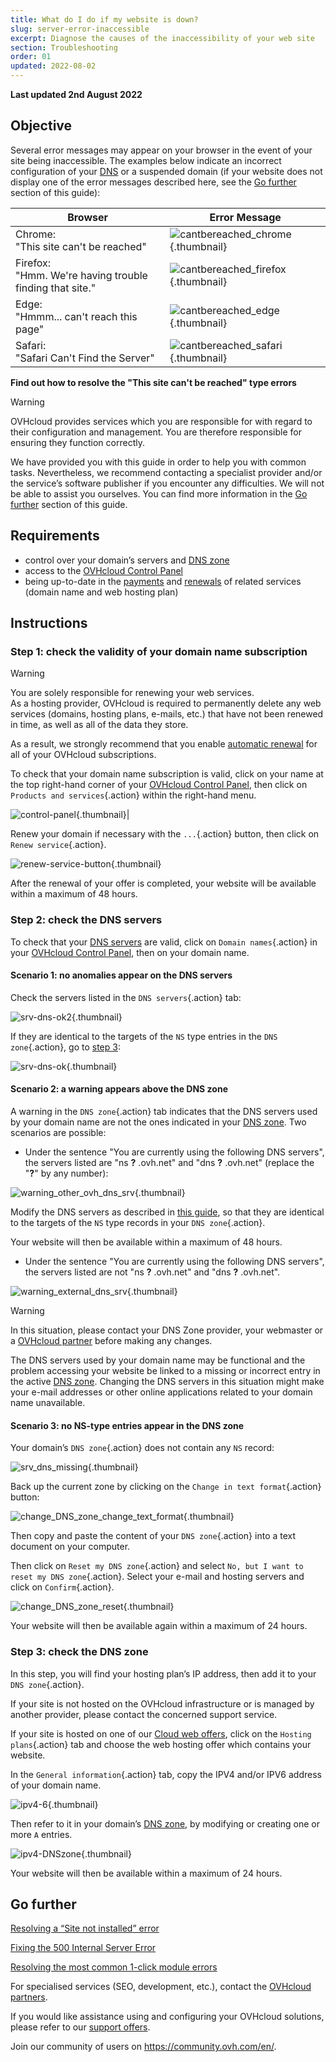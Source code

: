 ```yaml
---
title: What do I do if my website is down?
slug: server-error-inaccessible
excerpt: Diagnose the causes of the inaccessibility of your web site
section: Troubleshooting
order: 01
updated: 2022-08-02
---
```


**Last updated 2nd August 2022**

## Objective

Several error messages may appear on your browser in the event of your site being inaccessible. The examples below indicate an incorrect configuration of your [DNS](../../domains/web_hosting_how_to_edit_my_dns_zone/#understanding-dns) or a suspended domain (if your website does not display one of the error messages described here, see the [Go further](#gofurther) section of this guide):

|Browser|Error Message|
|-|---|
|Chrome:<br>"This site can't be reached"|![cantbereached_chrome](images/cantbereached_chrome.png){.thumbnail}|
|Firefox:<br>"Hmm. We're having trouble finding that site."|![cantbereached_firefox](images/cantbereached_firefox.png){.thumbnail}|
|Edge:<br>"Hmmm... can't reach this page"|![cantbereached_edge](images/cantbereached_edge.png){.thumbnail}|
|Safari:<br>"Safari Can't Find the Server"|![cantbereached_safari](images/cantbereached_safari.png){.thumbnail}|

**Find out how to resolve the "This site can't be reached" type errors**

> [!warning]
>
> OVHcloud provides services which you are responsible for with regard to their configuration and management. You are therefore responsible for ensuring they function correctly.
>
> We have provided you with this guide in order to help you with common tasks. Nevertheless, we recommend contacting a specialist provider and/or the service’s software publisher if you encounter any difficulties. We will not be able to assist you ourselves. You can find more information in the [Go further](#gofurther) section of this guide.
>

## Requirements

- control over your domain’s servers and [DNS zone](../../domains/web_hosting_how_to_edit_my_dns_zone/#understanding-dns)
- access to the [OVHcloud Control Panel](https://www.ovh.com/auth/?action=gotomanager&from=https://www.ovh.ie/&ovhSubsidiary=ie)
- being up-to-date in the [payments](https://docs.ovh.com/ie/en/billing/manage-ovh-bills/#pay-bills) and [renewals](https://docs.ovh.com/ie/en/billing/how-to-use-automatic-renewal-at-ovh/#renewal-management) of related services (domain name and web hosting plan)

## Instructions

### Step 1: check the validity of your domain name subscription

> [!warning]
>
> You are solely responsible for renewing your web services.<br>
> As a hosting provider, OVHcloud is required to permanently delete any web services (domains, hosting plans, e-mails, etc.) that have not been renewed in time, as well as all of the data they store.
>
> As a result, we strongly recommend that you enable [automatic renewal](../../billing/how-to-use-automatic-renewal-at-ovh/#instructions) for all of your OVHcloud subscriptions.
>

To check that your domain name subscription is valid, click on your name at the top right-hand corner of your [OVHcloud Control Panel](https://www.ovh.com/auth/?action=gotomanager&from=https://www.ovh.ie/&ovhSubsidiary=ie), then click on `Products and services`{.action} within the right-hand menu.

![control-panel](images/control-panel.png){.thumbnail}|

Renew your domain if necessary with the `...`{.action} button, then click on `Renew service`{.action}.

![renew-service-button](images/renew-service-button.png){.thumbnail}

After the renewal of your offer is completed, your website will be available within a maximum of 48 hours.

### Step 2: check the DNS servers

To check that your [DNS servers](../../domains/web_hosting_general_information_about_dns_servers/) are valid, click on `Domain names`{.action} in your [OVHcloud Control Panel](https://www.ovh.com/auth/?action=gotomanager&from=https://www.ovh.ie/&ovhSubsidiary=ie), then on your domain name.

#### Scenario 1: no anomalies appear on the DNS servers

Check the servers listed in the `DNS servers`{.action} tab:

![srv-dns-ok2](images/srv-dns-ok2.png){.thumbnail}

If they are identical to the targets of the `NS` type entries in the `DNS zone`{.action}, go to [step 3](#step3):

![srv-dns-ok](images/srv-dns-ok.png){.thumbnail}

#### Scenario 2: a warning appears above the DNS zone

A warning in the `DNS zone`{.action} tab indicates that the DNS servers used by your domain name are not the ones indicated in your [DNS zone](../../domains/web_hosting_how_to_edit_my_dns_zone/#understanding-dns). Two scenarios are possible:

- Under the sentence "You are currently using the following DNS servers", the servers listed are "ns **?** .ovh.net" and "dns **?** .ovh.net" (replace the "**?**" by any number):

![warning_other_ovh_dns_srv](images/warning_other_ovh_dns_srv.png){.thumbnail}

Modify the DNS servers as described in [this guide](../../domains/web_hosting_general_information_about_dns_servers/#modifying-dns-servers), so that they are identical to the targets of the `NS` type records in your `DNS zone`{.action}.

Your website will then be available within a maximum of 48 hours.

- Under the sentence "You are currently using the following DNS servers", the servers listed are not "ns **?** .ovh.net" and "dns **?** .ovh.net".

![warning_external_dns_srv](images/warning_external_dns_srv.png){.thumbnail}

> [!warning]
>
> In this situation, please contact your DNS Zone provider, your webmaster or a [OVHcloud partner](https://partner.ovhcloud.com/en-ie/directory/) before making any changes.
>
> The DNS servers used by your domain name may be functional and the problem accessing your website be linked to a missing or incorrect entry in the active [DNS zone](../../domains/web_hosting_how_to_edit_my_dns_zone/#understanding-dns). Changing the DNS servers in this situation might make your e-mail addresses or other online applications related to your domain name unavailable.
>

#### Scenario 3: no NS-type entries appear in the DNS zone

Your domain’s `DNS zone`{.action} does not contain any `NS` record:

![srv_dns_missing](images/srv_dns_missing.png){.thumbnail}

Back up the current zone by clicking on the `Change in text format`{.action} button:

![change_DNS_zone_change_text_format](images/change_DNS_zone_change_text_format.png){.thumbnail}

Then copy and paste the content of your `DNS zone`{.action} into a text document on your computer.

Then click on `Reset my DNS zone`{.action} and select `No, but I want to reset my DNS zone`{.action}. Select your e-mail and hosting servers and click on `Confirm`{.action}.

![change_DNS_zone_reset](images/change_DNS_zone_reset.png){.thumbnail}

Your website will then be available again within a maximum of 24 hours.

### Step 3: check the DNS zone <a name="step3"></a>

In this step, you will find your hosting plan’s IP address, then add it to your `DNS zone`{.action}.

If your site is not hosted on the OVHcloud infrastructure or is managed by another provider, please contact the concerned support service.

If your site is hosted on one of our [Cloud web offers](https://www.ovhcloud.com/en-ie/web-hosting/), click on the `Hosting plans`{.action} tab and choose the web hosting offer which contains your website.

In the `General information`{.action} tab, copy the IPV4 and/or IPV6 address of your domain name.

![ipv4-6](images/ipv4-6.png){.thumbnail}

Then refer to it in your domain’s [DNS zone](../../domains/web_hosting_how_to_edit_my_dns_zone/#edit-your-domain-names-ovhcloud-dns-zone), by modifying or creating one or more `A` entries.

![ipv4-DNSzone](images/ipv4-DNSzone.png){.thumbnail}

Your website will then be available within a maximum of 24 hours.

## Go further <a name="gofurther"></a>

[Resolving a “Site not installed” error](../web_hosting_error_-_website_not_installed/)

[Fixing the 500 Internal Server Error](../web_hosting_how_to_fix_the_500_internal_server_error/)

[Resolving the most common 1-click module errors](../error-frequently-1-click-modules/)

For specialised services (SEO, development, etc.), contact the [OVHcloud partners](https://partner.ovhcloud.com/en-ie/).

If you would like assistance using and configuring your OVHcloud solutions, please refer to our [support offers](https://www.ovhcloud.com/en-ie/support-levels/).

Join our community of users on <https://community.ovh.com/en/>.
